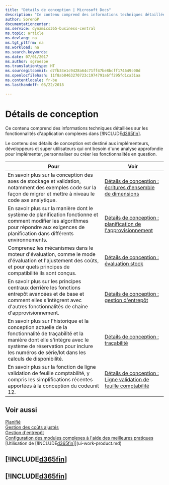 ```yaml
---
title: "Détails de conception | Microsoft Docs"
description: "Ce contenu comprend des informations techniques détaillées sur les fonctionnalités d'application complexes dans Business Central."
author: SorenGP
documentationcenter: 
ms.service: dynamics365-business-central
ms.topic: article
ms.devlang: na
ms.tgt_pltfrm: na
ms.workload: na
ms.search.keywords: 
ms.date: 07/01/2017
ms.author: sgroespe
ms.translationtype: HT
ms.sourcegitcommit: d7fb34e1c9428a64c71ff47be8bcff174649c00d
ms.openlocfilehash: 11f8ab8463270723c1974791a6ff295fd1ca31aa
ms.contentlocale: fr-be
ms.lasthandoff: 03/22/2018

---
```

# <a name="design-details"></a>Détails de conception
Ce contenu comprend des informations techniques détaillées sur les fonctionnalités d'application complexes dans [!INCLUDE[d365fin](includes/d365fin_md.md)].  

 Le contenu des détails de conception est destiné aux implémenteurs, développeurs et super utilisateurs qui ont besoin d'une analyse approfondie pour implémenter, personnaliser ou créer les fonctionnalités en question.  

|**Pour**|**Voir**|  
|------------|-------------|  
|En savoir plus sur la conception des axes de stockage et validation, notamment des exemples code sur la façon de migrer et mettre à niveau le code axe analytique.|[Détails de conception : écritures d'ensemble de dimensions](design-details-dimension-set-entries.md)|  
|En savoir plus sur la manière dont le système de planification fonctionne et comment modifier les algorithmes pour répondre aux exigences de planification dans différents environnements.|[Détails de conception : planification de l'approvisionnement](design-details-supply-planning.md)|  
|Comprenez les mécanismes dans le moteur d'évaluation, comme le mode d'évaluation et l'ajustement des coûts, et pour quels principes de compatibilité ils sont conçus.|[Détails de conception : évaluation stock](design-details-inventory-costing.md)|  
|En savoir plus sur les principes centraux derrière les fonctions entrepôt avancées et de base et comment elles s'intègrent avec d'autres fonctionnalités de chaîne d'approvisionnement.|[Détails de conception : gestion d'entrepôt](design-details-warehouse-management.md)|  
|En savoir plus sur l'historique et la conception actuelle de la fonctionnalité de traçabilité et la manière dont elle s'intègre avec le système de réservation pour inclure les numéros de série/lot dans les calculs de disponibilité.|[Détails de conception : traçabilité](design-details-item-tracking.md)|  
|En savoir plus sur la fonction de ligne validation de feuille comptabilité, y compris les simplifications récentes apportées à la conception du codeunit 12.|[Détails de conception : Ligne validation de feuille comptabilité](design-details-general-journal-post-line.md)|  

## <a name="see-also"></a>Voir aussi  
 [Planifié](production-planning.md)   
 [Gestion des coûts ajustés](finance-manage-inventory-costs.md)   
 [Gestion d'entrepôt](warehouse-manage-warehouse.md)   
 [Configuration des modules complexes à l'aide des meilleures pratiques](set-up-complex-application-areas-using-best-practices.md)  
 [Utilisation de [!INCLUDE[d365fin](includes/d365fin_md.md)]](ui-work-product.md)

 ## [!INCLUDE[d365fin](includes/free_trial_md.md)]  
 ## [!INCLUDE[d365fin](includes/training_link_md.md)]

